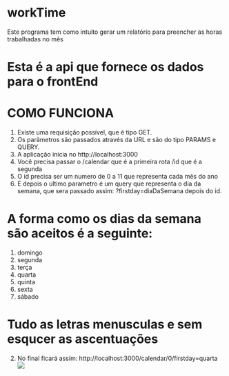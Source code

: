 # workTime
Este programa tem como intuito gerar um relatório para preencher as horas trabalhadas no mês

# Esta é a api que fornece os dados para o frontEnd

# COMO FUNCIONA
  1. Existe uma requisição possível, que é tipo GET. 
  2. Os parâmetros são passados através da URL e são do tipo PARAMS e QUERY.
  3. A aplicação inicia no http://localhost:3000
  3. Você precisa passar o /calendar que é a primeira rota /id que é a segunda
  4. O id precisa ser um numero de 0 a 11 que representa cada mês do ano
  5. E depois o ultimo parametro é um query que representa o dia da semana, 
     que sera passado assim: ?firstday=diaDaSemana depois do id.

# A forma como os dias da semana são aceitos é a seguinte:
  1. domingo
  2. segunda
  3. terça
  4. quarta
  5. quinta
  6. sexta
  7. sábado
  # Tudo as letras menusculas e sem esqucer as ascentuações
2. No final ficará assim: http://localhost:3000/calendar/0/firstday=quarta
![](images/saida.png)
